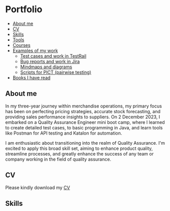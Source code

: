 # Portfolio
- [About me](#Aboutme)
- [CV](#CV)
- [Skills](#Skills)
- [Tools](#tools)
- [Courses](#courses)
- [Examples of my work](#examples-of-my-work)
  * [Test cases and work in TestRail](#test-cases-and-work-in-testrail)
  * [Bug reports and work in Jira](#bug-reports-and-work-in-jira)
  * [Mindmaps and diagrams](#mindmaps-and-diagrams)
  * [Scripts for PICT (pairwise testing)](#scripts-for-pict-pairwise-testing)
- [Books I have read](#books-i-have-read)

## About me
 In my three-year journey within merchandise operations, my primary focus has been on perfecting pricing strategies, accurate stock forecasting, and providing sales performance insights to suppliers. On 2 December 2023, I embarked on a Quality Assurance Engineer mini boot camp, where I learned to create detailed test cases, to basic programming in Java, and learn tools like Postman for API testing and Katalon for automation.

I am enthusiastic about transitioning into the realm of Quality Assurance. I'm excited to apply this broad skill set, aiming to enhance product quality, streamline processes, and greatly enhance the success of any team or company working in the field of quality assurance. 

## CV
Please kindly download my [CV](https://drive.google.com/file/d/1-9qC53XblKxrhgn6vHO8sZxNAeUBOTBT/view?usp=sharing) 

## Skills